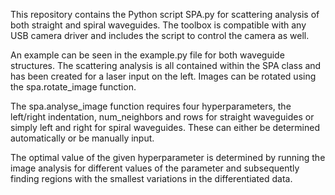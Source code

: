 This repository contains the Python script SPA.py for scattering analysis of both straight and spiral waveguides. The toolbox is compatible with any USB camera driver and includes the script to control the camera as well.

An example can be seen in the example.py file for both waveguide structures. The scattering analysis is all contained within the SPA class and has been created for a laser input on the left. 
Images can be rotated using the spa.rotate_image function.

The spa.analyse_image function requires four hyperparameters, the left/right indentation, num_neighbors and rows for straight waveguides or simply left and right for spiral waveguides. These can either be determined automatically or be manually input.

The optimal value of the given hyperparameter is determined by running the image analysis for different values of the parameter and subsequently finding regions with the smallest variations in the differentiated data.
